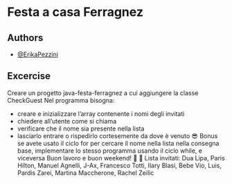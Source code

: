 
# Festa a casa Ferragnez



## Authors

- [@ErikaPezzini](https://github.com/ErikaPezzini)


## Excercise

Creare un progetto java-festa-ferragnez a cui aggiungere la classe CheckGuest
Nel programma bisogna:
- creare e inizializzare l’array contenente i nomi degli invitati
- chiedere all’utente come si chiama
- verificare che il nome sia presente nella lista
- lasciarlo entrare o rispedirlo cortesemente da dove è venuto :sunglasses:
Bonus
se avete usato il ciclo for per cercare il nome nella lista nella consegna base, implementare lo stesso programma usando il ciclo while, e viceversa
Buon lavoro e buon weekend! :slightly_smiling_face: :tada:
Lista invitati:
Dua Lipa, Paris Hilton, Manuel Agnelli, J-Ax, Francesco Totti, Ilary Blasi, Bebe Vio, Luis, Pardis Zarei, Martina Maccherone, Rachel Zeilic
